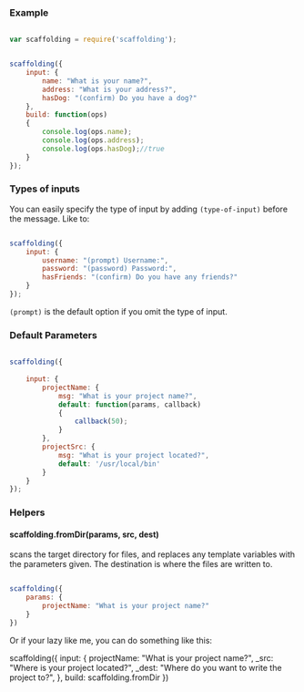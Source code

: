 ### Example

```javascript

var scaffolding = require('scaffolding');


scaffolding({
	input: {
		name: "What is your name?",
		address: "What is your address?",
		hasDog: "(confirm) Do you have a dog?"
	},
	build: function(ops)
	{
		console.log(ops.name);
		console.log(ops.address);
		console.log(ops.hasDog);//true
	}
});

````

### Types of inputs

You can easily specify the type of input by adding `(type-of-input)` before the message. Like to:

````javascript

scaffolding({
	input: {
		username: "(prompt) Username:",
		password: "(password) Password:",
		hasFriends: "(confirm) Do you have any friends?"
	}
});

````

`(prompt)` is the default option if you omit the type of input.


### Default Parameters

````javascript

scaffolding({
	
	input: {
		projectName: {
			msg: "What is your project name?",
			default: function(params, callback)
			{
				callback(50);
			}
		},
		projectSrc: {
			msg: "What is your project located?",
			default: '/usr/local/bin'
		}
	}
});

````

### Helpers

#### scaffolding.fromDir(params, src, dest)

scans the target directory for files, and replaces any template variables with the parameters given. The destination is where the files are written to.

````javascript

scaffolding({
	params: {
		projectName: "What is your project name?"
	}
})

````

Or if your lazy like me, you can do something like this:


scaffolding({
	input: {
		projectName: "What is your project name?",
		_src: "Where is your project located?",
		_dest: "Where do you want to write the project to?",
	},
	build: scaffolding.fromDir
})


